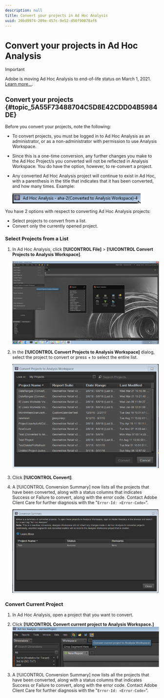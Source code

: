 ```yaml
---
description: null
title: Convert your projects in Ad Hoc Analysis
uuid: 20bd9974-209e-457c-9e52-d50f90078af6
---
```


# Convert your projects in Ad Hoc Analysis

>[!IMPORTANT]
>
>Adobe is moving Ad Hoc Analysis to end-of-life status on March 1, 2021. [Learn more...](https://adobe.ly/discoverworkspace).

## Convert your projects {#topic_5A55F73488704C5D8E42CDD04B5984DE}

Before you convert your projects, note the following:

* To convert projects, you must be logged in to Ad Hoc Analysis as an administrator, or as a non-administrator with permission to use Analysis Workspace.
* Since this is a one-time conversion, any further changes you make to the Ad Hoc Project/s you converted will not be reflected in Analysis Workspace. You do have the option, however, to re-convert a project.
* Any converted Ad Hoc Analysis project will continue to exist in Ad Hoc, with a parenthesis in the title that indicates that it has been converted, and how many times. Example:

  ![](assets/aha_title_converted.png)

You have 2 options with respect to converting Ad Hoc Analysis projects:

* Select projects to convert from a list.
* Convert only the currently opened project.

### Select Projects from a List

1. In Ad Hoc Analysis, click **[!UICONTROL File]** > **[!UICONTROL Convert Projects to Analysis Workspace]**.

   ![](assets/aha2aw_convert.png)

1. In the **[!UICONTROL Convert Projects to Analysis Workspace]** dialog, select the project to convert or press  +  to select the entire list.

   ![](assets/aha2aw_projects.png)

1. Click **[!UICONTROL Convert]**.
1. A [!UICONTROL Conversion Summary] now lists all the projects that have been converted, along with a status columns that indicates Success or Failure to convert, along with the error code. Contact Adobe Client Care for further diagnosis with the "`Error-Id: <Error-Code>`".

   ![](assets/export_summary.png)

### Convert Current Project

1. In Ad Hoc Analysis, open a project that you want to convert.
1. Click **[!UICONTROL Convert current project to Analysis Workspace.]** ![](assets/export_current.png)

1. A [!UICONTROL Conversion Summary] now lists all the projects that have been converted, along with a status columns that indicates Success or Failure to convert, along with the error code. Contact Adobe Client Care for further diagnosis with the "`Error-Id: <Error-Code>`".
